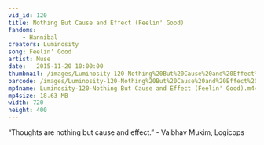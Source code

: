 ```yaml
---
vid_id: 120
title: Nothing But Cause and Effect (Feelin' Good)
fandoms:
    - Hannibal
creators: Luminosity
song: Feelin' Good
artist: Muse
date:   2015-11-20 10:00:00
thumbnail: /images/Luminosity-120-Nothing%20But%20Cause%20and%20Effect%20(Feelin'%20Good).jpg
barcode: /images/Luminosity-120-Nothing%20But%20Cause%20and%20Effect%20(Feelin'%20Good).png
mp4name: Luminosity-120-Nothing But Cause and Effect (Feelin' Good).m4v
mp4size: 18.63 MB
width: 720
height: 400
---
```


“Thoughts are nothing but cause and effect.”  -  Vaibhav Mukim, Logicops

